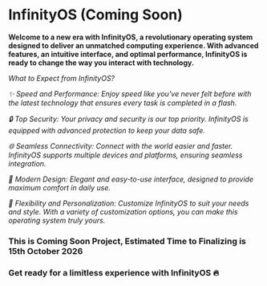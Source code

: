 # InfinityOS (Coming Soon)

**Welcome to a new era with InfinityOS, a revolutionary operating system designed to deliver an unmatched computing experience. With advanced features, an intuitive interface, and optimal performance, InfinityOS is ready to change the way you interact with technology.**

_What to Expect from InfinityOS?_

_✨ Speed ​​and Performance: Enjoy speed like you've never felt before with the latest technology that ensures every task is completed in a flash._

_🔒 Top Security: Your privacy and security is our top priority. InfinityOS is equipped with advanced protection to keep your data safe._

_🌐 Seamless Connectivity: Connect with the world easier and faster. InfinityOS supports multiple devices and platforms, ensuring seamless integration._

_🎨 Modern Design: Elegant and easy-to-use interface, designed to provide maximum comfort in daily use._

_🚀 Flexibility and Personalization: Customize InfinityOS to suit your needs and style. With a variety of customization options, you can make this operating system truly yours._



### This is Coming Soon Project, Estimated Time to Finalizing is 15th October 2026

### Get ready for a limitless experience with InfinityOS 🔥
